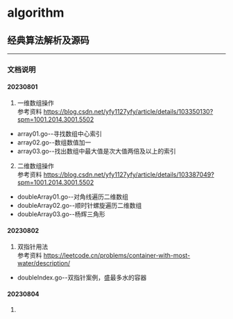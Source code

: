 # algorithm
## 经典算法解析及源码

---
### 文档说明
#### 20230801
1. 一维数组操作<br> 
参考资料 https://blog.csdn.net/yfy1127yfy/article/details/103350130?spm=1001.2014.3001.5502
* array01.go--寻找数组中心索引
* array02.go--数组数值加一
* array03.go--找出数组中最大值是次大值两倍及以上的索引
2. 二维数组操作<br>
参考资料 https://blog.csdn.net/yfy1127yfy/article/details/103387049?spm=1001.2014.3001.5502
* doubleArray01.go--对角线遍历二维数组
* doubleArray02.go--顺时针螺旋遍历二维数组
* doubleArray03.go--杨辉三角形

#### 20230802
1. 双指针用法<br>
参考资料 https://leetcode.cn/problems/container-with-most-water/description/
* doubleIndex.go--双指针案例，盛最多水的容器

#### 20230804
1. 
